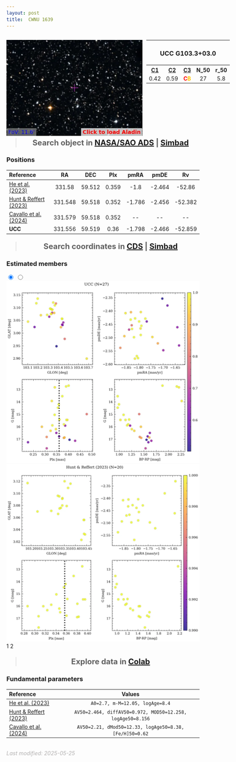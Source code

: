 ```yaml
---
layout: post
title:  CWNU 1639
---
```

<div style="display: flex; justify-content: space-between; width:720px;height:250px">
<div style="text-align: center;">

<!-- Static image + data attributes for FOV and target -->
<img id="aladin_img"
     data-umami-event="aladin_load"
     src="https://raw.githubusercontent.com/ucc23/Q2P/main/plots/cwnu1639_aladin.webp"
     alt="Click to load Aladin Lite" 
     style="width:355px;height:250px; cursor: pointer;"
     data-fov="0.193" 
     data-target="331.556 59.519"/>
<!-- Div to contain Aladin Lite viewer -->
<div id="aladin-lite-div" style="width:355px;height:250px;display:none;"></div>
<!-- Aladin Lite script (will be loaded after the image is clicked) -->
<script src="{{ site.baseurl }}/scripts/aladin_load.js"></script>

</div>
<!-- Left block -->

<table style="text-align: center; width:355px;height:250px;">
  <!-- Row 1 (title) -->
  <tr>
    <td colspan="5"><h3>UCC G103.3+03.0</h3></td>
  </tr>
  <!-- Row 2 -->
  <tr>
    <th><a href="https://ucc.ar/faq#what-are-the-c1-c2-and-c3-parameters" title="Photometric class">C1</a></th>
    <th><a href="https://ucc.ar/faq#what-are-the-c1-c2-and-c3-parameters" title="Density class">C2</a></th>
    <th><a href="https://ucc.ar/faq#what-are-the-c1-c2-and-c3-parameters" title="Combined class">C3</a></th>
    <th><div title="Stars with membership probability >50%">N_50</div></th>
    <th><div title="Radius that contains half the members [arcmin]">r_50</div></th>
  </tr>
  <!-- Row 3 -->
  <tr>
    <td>0.42</td>
    <td>0.59</td>
    <td><span style="color: red; font-weight: bold;">C</span><span style="color: #FFC300; font-weight: bold;">B</span></td>
    <td>27</td>
    <td>5.8</td>
  </tr>
</table>
</div>

> <p style="text-align:center; font-weight: bold; font-size:20px">Search object in <a data-umami-event="nasa_search" href="https://ui.adsabs.harvard.edu/search/q=%20collection%3Aastronomy%20body%3A%22CWNU%201639%22&sort=date%20desc%2C%20bibcode%20desc&p_=0" target="_blank">NASA/SAO ADS</a> | <a data-umami-event="simbad_search" href="https://simbad.cds.unistra.fr/simbad/sim-id-refs?Ident=cwnu1639" target="_blank">Simbad</a></p>


### Positions

| Reference    | RA    | DEC   | Plx  | pmRA  | pmDE   |  Rv  |
| :---         | :---: | :---: | :---: | :---: | :---: | :---: |
|[He et al. (2023)](https://ui.adsabs.harvard.edu/abs/2023ApJS..264....8H) | 331.58 | 59.512 | 0.359 | -1.8 | -2.464 | -52.86 |
|[Hunt & Reffert (2023)](https://ui.adsabs.harvard.edu/abs/2023A%26A...673A.114H) | 331.548 | 59.518 | 0.352 | -1.786 | -2.456 | -52.382 |
|[Cavallo et al. (2024)](https://ui.adsabs.harvard.edu/abs/2024AJ....167...12C) | 331.579 | 59.518 | 0.352 | -- | -- | -- |
| **UCC** |331.556 | 59.519 | 0.36 | -1.798 | -2.466 | -52.859 |

> <p style="text-align:center; font-weight: bold; font-size:20px">Search coordinates in <a data-umami-event="cds_coord_search" href="https://cdsportal.u-strasbg.fr/?target=331.556,+59.519" target="_blank">CDS</a> | <a data-umami-event="simbad_coord_search" href="https://simbad.cds.unistra.fr/mobile/object_list.html?coord=331.556%2059.519&output=json&radius=5&userEntry=cwnu1639" target="_blank">Simbad</a></p>

### Estimated members

<div class="carousel">
<input type="radio" name="radio-btn" id="slide1" checked>
<input type="radio" name="radio-btn" id="slide2">
<div class="slides">
<div class="slide">
<a href="https://raw.githubusercontent.com/ucc23/Q2P/main/plots/cwnu1639.webp" target="_blank">
<img src="https://raw.githubusercontent.com/ucc23/Q2P/main/plots/cwnu1639.webp" alt="CWNU 1639 UCC">
</a>
</div>
<div class="slide">
<a href="https://raw.githubusercontent.com/ucc23/Q2P/main/plots/cwnu1639_HUNT23.webp" target="_blank">
<img src="https://raw.githubusercontent.com/ucc23/Q2P/main/plots/cwnu1639_HUNT23.webp" alt="CWNU 1639 HUNT23">
</a>
</div>
</div>
<div class="indicators">
<label for="slide1">1</label>
<label for="slide2">2</label>
</div>
</div>


> <p style="text-align:center; font-weight: bold; font-size:20px">Explore data in <a data-umami-event="colab" href="https://colab.research.google.com/github/ucc23/ucc/blob/main/assets/notebook.ipynb" target="_blank">Colab</a></p>


### Fundamental parameters

| Reference |  Values |
| :---         |     :---:      |
| [He et al. (2023)](https://ui.adsabs.harvard.edu/abs/2023ApJS..264....8H) | `A0=2.7, m-M=12.05, logAge=8.4` |
| [Hunt & Reffert (2023)](https://ui.adsabs.harvard.edu/abs/2023A%26A...673A.114H) | `AV50=2.464, diffAV50=0.972, MOD50=12.258, logAge50=8.156` |
| [Cavallo et al. (2024)](https://ui.adsabs.harvard.edu/abs/2024AJ....167...12C) | `AV50=2.21, dMod50=12.33, logAge50=8.38, [Fe/H]50=0.62` |

<br>
<font color="b3b1b1"><i>Last modified: 2025-05-25</i></font>
